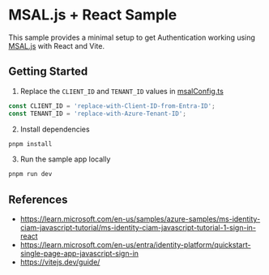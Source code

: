 # MSAL.js + React Sample

This sample provides a minimal setup to get Authentication working using [MSAL.js](https://github.com/AzureAD/microsoft-authentication-library-for-js#readme) with React and Vite.

## Getting Started

1. Replace the `CLIENT_ID` and `TENANT_ID` values in [msalConfig.ts](./src/msalConfig.ts)

```js
const CLIENT_ID = 'replace-with-Client-ID-from-Entra-ID';
const TENANT_ID = 'replace-with-Azure-Tenant-ID';
```

2. Install dependencies

```bash
pnpm install
```

3. Run the sample app locally

```bash
pnpm run dev
```

## References

- https://learn.microsoft.com/en-us/samples/azure-samples/ms-identity-ciam-javascript-tutorial/ms-identity-ciam-javascript-tutorial-1-sign-in-react
- https://learn.microsoft.com/en-us/entra/identity-platform/quickstart-single-page-app-javascript-sign-in
- https://vitejs.dev/guide/
